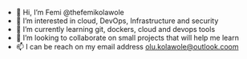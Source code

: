 - 👋 Hi, I’m Femi @thefemikolawole
- 👀 I’m interested in cloud, DevOps, Infrastructure and security
- 🌱 I’m currently learning git, dockers, cloud and devops tools
- 💞️ I’m looking to collaborate on small projects that will help me learn
- 📫 I can be reach on my email address olu.kolawole@outlook.coom

<!---
thefemikolawole/thefemikolawole is a ✨ special ✨ repository because its `README.md` (this file) appears on your GitHub profile.
You can click the Preview link to take a look at your changes.
--->
